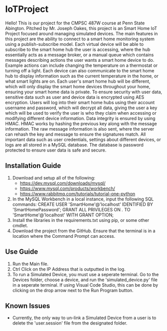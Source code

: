 ﻿# IoTProject

Hello! This is our project for the CMPSC 487W course at Penn State Abington. Pitched by Mr. Joseph Oakes, this project is an Smart Home IoT Project focused around managing simulated devices. The main features in this project are the ability to connect to a smart home monitoring system using a publish-subscribe model. Each virtual device will be able to subscribe to the smart home hub the user is accessing, where the hub essentially acts as a message broker, or a manual queue which contains messages describing actions the user wants a smart home device to do. Example actions can include changing the temperature on a thermostat or turning off a light. Each device can also communicate to the smart home hub to display information such as the current temperature in the home, or what smart lights are on. Each user's smart home hub will be different, which will only display the smart home devices throughout your home, ensuring your smart home data is private. To ensure security with user data, sensitive data such as user and device data is encrypted using AES encryption. Users will log into their smart home hubs using their account username and password, which will decrypt all data, giving the user a key which will be used to verify the user is who they claim when accessing or modifying different device information. Data integrity is ensured by using HMAC. HMAC works by hashing the previous key along with the message information. The raw message information is also sent, where the server can rehash the key and message to ensure the signatures match. All important data such as user credentials, settings about different devices, or logs are all stored in a MySQL database. The database is password protected to ensure user data is safe and secure. 

## Installation Guide
1. Download and setup all of the following:
   - https://dev.mysql.com/downloads/mysql/
   - https://www.mysql.com/products/workbench/
   - https://www.rabbitmq.com/tutorials/tutorial-one-python
2. In the MySQL Workbench in a local instance, input the following SQL commands:
   CREATE USER 'SmartHome'@'localhost' IDENTIFIED BY 'SmartHomePassword';
   GRANT ALL PRIVILEGES ON *.* TO 'SmartHome'@'localhost' WITH GRANT OPTION;
3. Install the libraries in the requirements.txt using pip, or some other cmdlet. 
4. Download the project from the GitHub. Ensure that the terminal is in a location where the Command Prompt can access.
## Use Guide
1. Run the Main file.
2. Ctrl Click on the IP Address that is outputted in the log.
3. To run a Simulated Device, you must use a seperate terminal. Go to the Devices folder, choose a device, and run the 'simulated_device.py' file in a seperate terminal. If using Visual Code Studio, this can be done by clicking on the drop arrow next to the Run Program button.
## Known Issues
- Currently, the only way to un-link a Simulated Device from a user is to delete the 'user.session' file from the designated folder.
